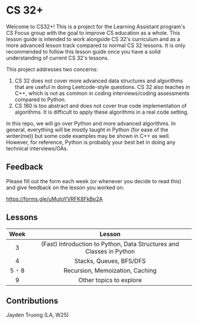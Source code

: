 # CS 32+
Welcome to CS32+! This is a project for the Learning Assistant program's CS Focus group with the goal to improve CS education as a whole. This lesson guide is intended to work alongside CS 32's curriculum and as a more advanced lesson track compared to normal CS 32 lessons. It is only recommended to follow this lesson guide once you have a solid understanding of current CS 32's lessons.

This project addresses two concerns:
1. CS 32 does not cover more advanced data structures and algorithms that are useful in doing Leetcode-style questions. CS 32 also teaches in C++, which is not as common in coding interviews/coding assessments compared to Python.
2. CS 180 is too abstract and does not cover true code implementation of algorithms. It is difficult to apply these algorithms in a real code setting.

In this repo, we will go over Python and more advanced algorithms. In general, everything will be mostly taught in Python (for ease of the writer(me)) but some code examples may be shown in C++ as well. However, for reference, Python is probably your best bet in doing any technical interviews/OAs.

## Feedback
Please fill out the form each week (or whenever you decide to read this) and give feedback on the lesson you worked on.

https://forms.gle/uMutoYVRFK8FkBe2A

## Lessons
| Week | Lesson |
| :----: | :------: |
|   3  |   (Fast) Introduction to Python, Data Structures and Classes in Python |
|   4  | Stacks, Queues, BFS/DFS |
| 5 - 8 | Recursion, Memoization, Caching |
| 9 | Other topics to explore |

## Contributions
Jayden Truong (LA, W25)
